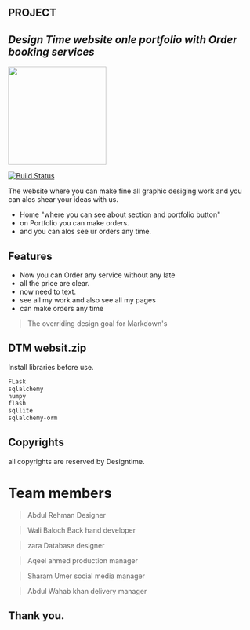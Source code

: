 ## PROJECT
## _Design Time website onle portfolio with Order booking services_
<img src="https://user-images.githubusercontent.com/57193804/136691774-0aefa5d6-ec26-4f6b-b762-6095a4ad089a.jpg" width="200px">





[![Build Status](https://travis-ci.org/joemccann/dillinger.svg?branch=master)](https://dtmdesigntime.herokuapp.com)

The website where you can make fine all graphic desiging work and you can alos shear your ideas with us.

- Home "where you can see about section and portfolio button"
- on Portfolio you can make orders.
- and you can alos see ur orders any time.

## Features

- Now you can Order any service without any late 
- all the price are clear.
- now need to text.
- see all my work and also see all my pages
- can make orders any time

> The overriding design goal for Markdown's


## DTM websit.zip

Install libraries before use.

```sh
FLask
sqlalchemy
numpy
flash
sqllite
sqlalchemy-orm
```

## Copyrights 
all copyrights are reserved by Designtime.

# Team members
> Abdul Rehman
Designer
             
> Wali Baloch
Back hand developer

> zara
Database designer

> Aqeel ahmed
production manager

> Sharam Umer
social media manager

> Abdul Wahab khan
delivery manager


## Thank you.



